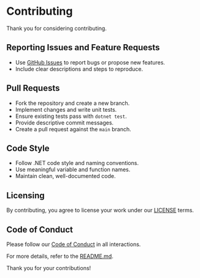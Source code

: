 ﻿# Contributing

Thank you for considering contributing.

## Reporting Issues and Feature Requests

- Use [GitHub Issues](https://github.com/nietras/Brc/issues) to report bugs or propose new features.
- Include clear descriptions and steps to reproduce.

## Pull Requests

- Fork the repository and create a new branch.
- Implement changes and write unit tests.
- Ensure existing tests pass with `dotnet test`.
- Provide descriptive commit messages.
- Create a pull request against the `main` branch.

## Code Style

- Follow .NET code style and naming conventions.
- Use meaningful variable and function names.
- Maintain clean, well-documented code.

## Licensing

By contributing, you agree to license your work under our [LICENSE](LICENSE) terms.

## Code of Conduct

Please follow our [Code of Conduct](CODE_OF_CONDUCT.md) in all interactions.

For more details, refer to the [README.md](README.md).

Thank you for your contributions!
